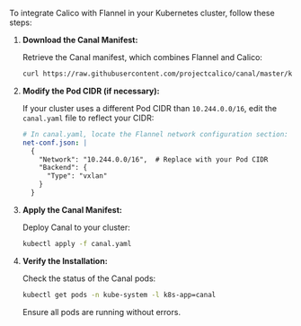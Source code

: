 To integrate Calico with Flannel in your Kubernetes cluster, follow these steps:

1. **Download the Canal Manifest:**

   Retrieve the Canal manifest, which combines Flannel and Calico:

   ```bash
   curl https://raw.githubusercontent.com/projectcalico/canal/master/k8s-install/canal.yaml -O
   ```


2. **Modify the Pod CIDR (if necessary):**

   If your cluster uses a different Pod CIDR than `10.244.0.0/16`, edit the `canal.yaml` file to reflect your CIDR:

   ```yaml
   # In canal.yaml, locate the Flannel network configuration section:
   net-conf.json: |
     {
       "Network": "10.244.0.0/16",  # Replace with your Pod CIDR
       "Backend": {
         "Type": "vxlan"
       }
     }
   ```


3. **Apply the Canal Manifest:**

   Deploy Canal to your cluster:

   ```bash
   kubectl apply -f canal.yaml
   ```


4. **Verify the Installation:**

   Check the status of the Canal pods:

   ```bash
   kubectl get pods -n kube-system -l k8s-app=canal
   ```
   
   Ensure all pods are running without errors.

